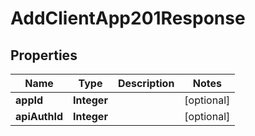 

# AddClientApp201Response


## Properties

| Name | Type | Description | Notes |
|------------ | ------------- | ------------- | -------------|
|**appId** | **Integer** |  |  [optional] |
|**apiAuthId** | **Integer** |  |  [optional] |



